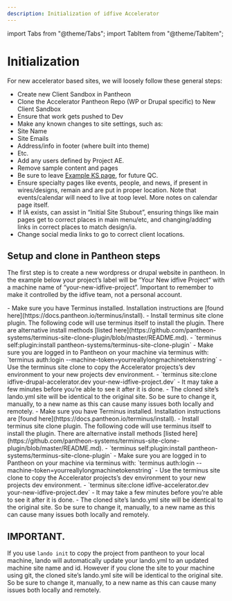 ```yaml
---
description: Initialization of idfive Accelerator
---
```


import Tabs from "@theme/Tabs";
import TabItem from "@theme/TabItem";

# Initialization

For new accelerator based sites, we will loosely follow these general steps:

- Create new Client Sandbox in Pantheon
- Clone the Accelerator Pantheon Repo (WP or Drupal specific) to New Client Sandbox
- Ensure that work gets pushed to Dev
- Make any known changes to site settings, such as:
 - Site Name
 - Site Emails
 - Address/info in footer (where built into theme)
 - Etc.
- Add any users defined by Project AE.
- Remove sample content and pages
 - Be sure to leave [Example KS page](https://dev-idfive-accelerator.pantheonsite.io/kitchen-sink/), for future QC.
 - Ensure specialty pages like events, people, and news, if present in wires/designs, remain and are put in proper location. Note that events/calendar will need to live at toop level. More notes on calendar page itself.
- If IA exists, can assist in “Initial Site Stubout”, ensuring things like main pages get to correct places in main menu/etc, and changing/adding links in correct places to match design/ia.
- Change social media links to go to correct client locations.

## Setup and clone in Pantheon steps

The first step is to create a new wordpress or drupal website in pantheon. In the example below your project’s label will be “Your New idfive Project” with a machine name of “your-new-idfive-project”. Important to remember to make it controlled by the idfive team, not a personal account.

<Tabs groupId="accelerator-versions">
  <TabItem value="drupal" label="Drupal" default>
    - Make sure you have Terminus installed. Installation instructions are [found here](https://docs.pantheon.io/terminus/install).
    - Install terminus site clone plugin. The following code will use terminus itself to install the plugin. There are alternative install methods [listed here](https://github.com/pantheon-systems/terminus-site-clone-plugin/blob/master/README.md).
    - `terminus self:plugin:install pantheon-systems/terminus-site-clone-plugin`
    - Make sure you are logged in to Pantheon on your machine via terminus with: `terminus auth:login --machine-token=yourreallylongmachinetokenstring`
    - Use the terminus site clone to copy the Accelerator projects’s dev environment to your new projects dev environment.
    - `terminus site:clone idfive-drupal-accelerator.dev your-new-idfive-project.dev`
    - It may take a few minutes before you’re able to see it after it is done.
    - The cloned site’s lando.yml site will be identical to the original site. So be sure to change it, manually, to a new name as this can cause many issues both locally and remotely.
  </TabItem>

  <TabItem value="wp" label="WordPress)">
   - Make sure you have Terminus installed. Installation instructions are [found here](https://docs.pantheon.io/terminus/install).
    - Install terminus site clone plugin. The following code will use terminus itself to install the plugin. There are alternative install methods [listed here](https://github.com/pantheon-systems/terminus-site-clone-plugin/blob/master/README.md).
    - `terminus self:plugin:install pantheon-systems/terminus-site-clone-plugin`
    - Make sure you are logged in to Pantheon on your machine via terminus with: `terminus auth:login --machine-token=yourreallylongmachinetokenstring`
    - Use the terminus site clone to copy the Accelerator projects’s dev environment to your new projects dev environment.
    - `terminus site:clone idfive-accelerator.dev your-new-idfive-project.dev`
    - It may take a few minutes before you’re able to see it after it is done.
    - The cloned site’s lando.yml site will be identical to the original site. So be sure to change it, manually, to a new name as this can cause many issues both locally and remotely.
  </TabItem>
</Tabs>

## IMPORTANT.

If you use `lando init` to copy the project from pantheon to your local machine, lando will automatically update your lando.yml to an updated machine site name and id. However if you clone the site to your machine using git, the cloned site’s lando.yml site will be identical to the original site. So be sure to change it, manually, to a new name as this can cause many issues both locally and remotely.